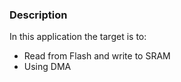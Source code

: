 ### Description
In this application the target is to:
- Read from Flash and write to SRAM
- Using DMA